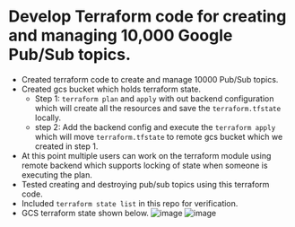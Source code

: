 # Develop Terraform code for creating and managing 10,000 Google Pub/Sub topics.

- Created terraform code to create and manage 10000 Pub/Sub topics.
- Created gcs bucket which holds terraform state.
    - Step 1: `terraform plan` and `apply` with out backend configuration which will create all the resources and save the `terraform.tfstate` locally.
    - step 2: Add the backend config and execute the `terraform apply`  which will move `terraform.tfstate` to remote gcs bucket which we created in step 1.  
- At this point multiple users can work on the terraform module using remote backend which supports locking of state when someone is executing the plan.
- Tested creating and destroying pub/sub topics using this terraform code.
- Included `terraform state list` in this repo for verification.
- GCS terraform state shown below.
![image](https://github.com/ciwa09/k8s-web-app/assets/194199/3dd9eebc-4129-46d9-b962-ec5efa24a5f0)
![image](https://github.com/ciwa09/k8s-web-app/assets/194199/eef25901-f14d-45e6-91bb-ce160cbe283b)
